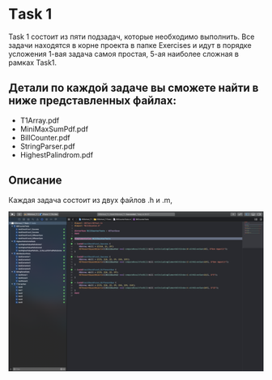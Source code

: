 # Тask 1
Task 1 состоит из пяти подзадач, которые  необходимо выполнить. 
Все задачи находятся в корне проекта в папке Exercises и идут в порядке усложения 
1-вая задача самоя простая, 5-ая наиболее сложная в рамках Task1.



## Детали по каждой задаче вы сможете найти в ниже представленных файлах:
  - T1Array.pdf
  - MiniMaxSumPdf.pdf
  - BillCounter.pdf
  - StringParser.pdf
  - HighestPalindrom.pdf

## Описание 
Каждая задача состоит из двух файлов .h и .m,


 
![Image of UnitTests](https://github.com/alexgrib/rs.ios-stage1-task1/blob/master/images/UnitTest.png)

